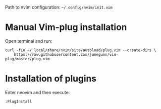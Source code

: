 Path to nvim configuration: `~/.config/nvim/init.vim`

# Manual Vim-plug installation
Open terminal and run:
```
curl -fLo ~/.local/share/nvim/site/autoload/plug.vim --create-dirs \
    https://raw.githubusercontent.com/junegunn/vim-plug/master/plug.vim
```

# Installation of plugins
Enter neovim and then execute:

`:PlugInstall`

